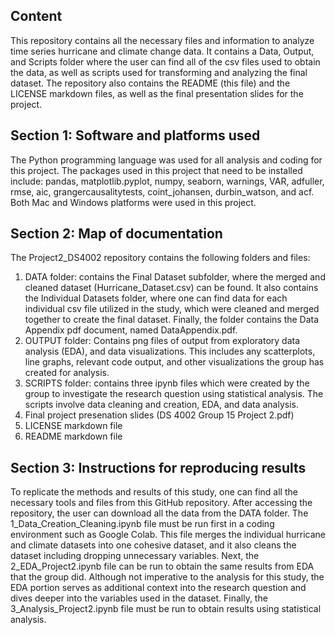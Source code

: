 ## Content ##
This repository contains all the necessary files and information to analyze time series hurricane and climate change data. It contains a Data, Output, and Scripts folder where the user can find all of the csv files used to obtain the data, as well as scripts used for transforming and analyzing the final dataset. The repository also contains the README (this file) and the LICENSE markdown files, as well as the final presentation slides for the project. 

## Section 1: Software and platforms used 
The Python programming language was used for all analysis and coding for this project. The packages used in this project that need to be installed include: pandas, matplotlib.pyplot, numpy, seaborn, warnings, VAR, adfuller, rmse, aic, grangercausalitytests, coint_johansen, durbin_watson, and acf. Both Mac and Windows platforms were used in this project.

## Section 2: Map of documentation 
The Project2_DS4002 repository contains the following folders and files:
1. DATA folder: contains the Final Dataset subfolder, where the merged and cleaned dataset (Hurricane_Dataset.csv) can be found. It also contains the Individual Datasets folder, where one can find data for each individual csv file utilized in the study, which were cleaned and merged together to create the final dataset. Finally, the folder contains the Data Appendix pdf document, named DataAppendix.pdf.
2. OUTPUT folder: Contains png files of output from exploratory data analysis (EDA), and data visualizations. This includes any scatterplots, line graphs, relevant code output, and other visualizations the group has created for analysis.
3. SCRIPTS folder: contains three ipynb files which were created by the group to investigate the research question using statistical analysis. The scripts involve data cleaning and creation, EDA, and data analysis.
4. Final project presenation slides (DS 4002 Group 15 Project 2.pdf)
5. LICENSE markdown file
6. README markdown file

## Section 3: Instructions for reproducing results 
To replicate the methods and results of this study, one can find all the necessary tools and files from this GitHub repository. After accessing the repository, the user can download all the data from the DATA folder. The 1_Data_Creation_Cleaning.ipynb file must be run first in a coding environment such as Google Colab. This file merges the individual hurricane and climate datasets into one cohesive dataset, and it also cleans the dataset including dropping unnecessary variables. Next, the 2_EDA_Project2.ipynb file can be run to obtain the same results from EDA that the group did. Although not imperative to the analysis for this study, the EDA portion serves as additional context into the research question and dives deeper into the variables used in the dataset. Finally, the 3_Analysis_Project2.ipynb file must be run to obtain results using statistical analysis.

